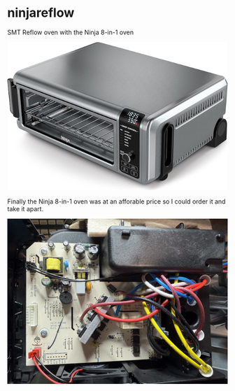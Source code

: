 # ninjareflow
SMT Reflow oven with the Ninja 8-in-1 oven

![alt text](images/ninja_reflow.jpg)

Finally the Ninja 8-in-1 oven was at an afforable price so I could order it and take it apart.

![alt text](images/mainboard.jpg)

